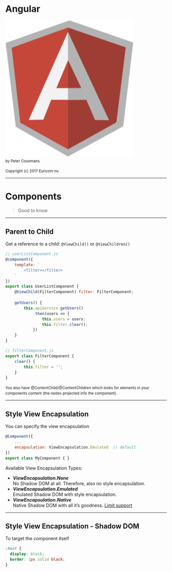 # Angular
<img src="./images/angular-logo.png" width="400px" /><br>
<small>by Peter Cosemans</small>

<small>
Copyright (c) 2017 Euricom nv.
</small>

<style type="text/css">
.reveal pre code {
    display: block;
    padding: 5px;
    overflow: auto;
    max-height: 800px;
    word-wrap: normal;
}
</style>

---

# Components
> Good to know

----

## Parent to Child

Get a reference to a child: `@ViewChild()` or `@ViewChildren()`

```js
// userListComponent.js
@component({
    template: `
        <filter></filter>
    `
})
export class UserListComponent {
    @ViewChild(FilterComponent) filter: FilterComponent;

    getUsers() {
        this.apiService.getUsers()
            .then(users => {
                this.users = users;
                this.filter.clear();
            })
    }
}
```

```js
// filterComponent.js
export class FilterComponent {
    clear() {
        this.filter = '';
    }
}
```

<small>
You also have @ContentChild/@ContentChildren which looks for elements in your components content (the nodes projected info the component).
</small>

----

## Style View Encapsulation

You can specify the view encapsulation

```js
@Component({
    ...
    encapsulation: ViewEncapsulation.Emulated  // default
})
export class MyComponent { }
```

Available View Encapsulation Types:

- ***ViewEncapsulation.None***<br>No Shadow DOM at all. Therefore, also no style encapsulation.
- ***ViewEncapsulation.Emulated***<br>Emulated Shadow DOM with style encapsulation.
- ***ViewEncapsulation.Native***<br>Native Shadow DOM with all it’s goodness. [Limit support](http://caniuse.com/#search=shadowDOM)

----

## Style View Encapsulation - Shadow DOM

To target the component itself

```css
:host {
  display: block;
  border: 1px solid black;
}
```


